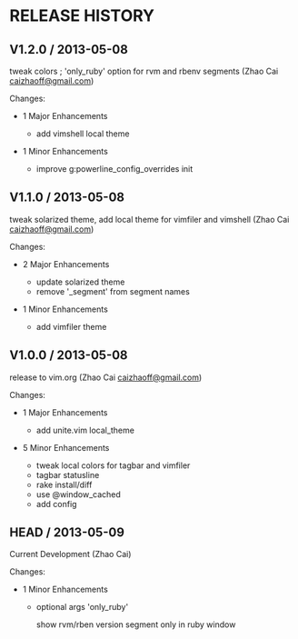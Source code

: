 # RELEASE HISTORY

## V1.2.0 / 2013-05-08

tweak colors ; 'only_ruby' option for rvm and rbenv segments (Zhao Cai <caizhaoff@gmail.com>)

Changes:

* 1 Major Enhancements

    * add vimshell local theme

* 1 Minor Enhancements

    * improve g:powerline_config_overrides init


## V1.1.0 / 2013-05-08

tweak solarized theme, add local theme for vimfiler and vimshell (Zhao Cai <caizhaoff@gmail.com>)

Changes:

* 2 Major Enhancements

    * update solarized theme
    * remove '_segment' from segment names

* 1 Minor Enhancements

    * add vimfiler theme


## V1.0.0 / 2013-05-08

release to vim.org (Zhao Cai <caizhaoff@gmail.com>)

Changes:

* 1 Major Enhancements

    * add unite.vim local_theme

* 5 Minor Enhancements

    * tweak local colors for tagbar and vimfiler
    * tagbar statusline
    * rake install/diff
    * use @window_cached
    * add config


## HEAD / 2013-05-09

Current Development (Zhao Cai)

Changes:

* 1 Minor Enhancements

    * optional args 'only_ruby'
      
      show rvm/rben version segment only in ruby window

